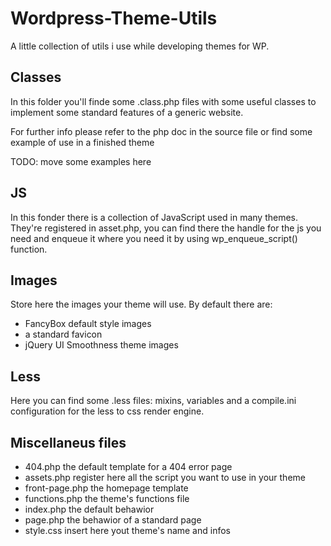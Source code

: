 Wordpress-Theme-Utils
=====================

A little collection of utils i use while developing themes for WP.


Classes
-------

In this folder you'll finde some .class.php files 
with some useful classes to implement some 
standard features of a generic website.

For further info please refer to the php doc in the source file
or find some example of use in a finished theme

TODO: move some examples here



JS
--

In this fonder there is a collection of JavaScript used in many themes.
They're registered in asset.php, you can find there the handle for the js
you need and enqueue it where you need it by using wp_enqueue_script() function.



Images
------

Store here the images your theme will use.
By default there are:
* FancyBox default style images
* a standard favicon 
* jQuery UI Smoothness theme images


Less
----

Here you can find some .less files: mixins, variables 
and a compile.ini configuration for the less to css render engine.



Miscellaneus files
------------------

* 404.php the default template for a 404 error page
* assets.php register here all the script you want to use in your theme
* front-page.php the homepage template
* functions.php the theme's functions file
* index.php the default behawior
* page.php the behawior of a standard page
* style.css insert here yout theme's name and infos
